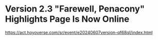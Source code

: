 # Version 2.3 "Farewell, Penacony" Highlights Page Is Now Online
https://act.hoyoverse.com/sr/event/e20240607version-qf68ql/index.html